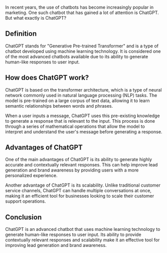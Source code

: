 
In recent years, the use of chatbots has become increasingly popular in marketing. One such chatbot that has gained a lot of attention is ChatGPT. But what exactly is ChatGPT?

Definition
----------

ChatGPT stands for "Generative Pre-trained Transformer" and is a type of chatbot developed using machine learning technology. It is considered one of the most advanced chatbots available due to its ability to generate human-like responses to user input.

How does ChatGPT work?
----------------------

ChatGPT is based on the transformer architecture, which is a type of neural network commonly used in natural language processing (NLP) tasks. The model is pre-trained on a large corpus of text data, allowing it to learn semantic relationships between words and phrases.

When a user inputs a message, ChatGPT uses this pre-existing knowledge to generate a response that is relevant to the input. This process is done through a series of mathematical operations that allow the model to interpret and understand the user's message before generating a response.

Advantages of ChatGPT
---------------------

One of the main advantages of ChatGPT is its ability to generate highly accurate and contextually relevant responses. This can help improve lead generation and brand awareness by providing users with a more personalized experience.

Another advantage of ChatGPT is its scalability. Unlike traditional customer service channels, ChatGPT can handle multiple conversations at once, making it an efficient tool for businesses looking to scale their customer support operations.

Conclusion
----------

ChatGPT is an advanced chatbot that uses machine learning technology to generate human-like responses to user input. Its ability to provide contextually relevant responses and scalability make it an effective tool for improving lead generation and brand awareness.
